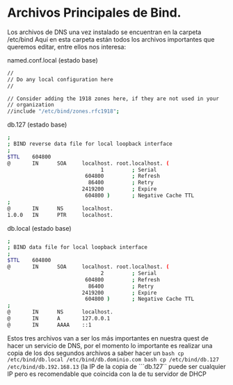 # Archivos Principales de Bind.

Los archivos de DNS una vez instalado se encuentran en la carpeta /etc/bind
Aquí en esta carpeta están todos los archivos importantes que queremos editar, entre ellos nos interesa:

named.conf.local (estado base)
```bash
//
// Do any local configuration here
//

// Consider adding the 1918 zones here, if they are not used in your
// organization
//include "/etc/bind/zones.rfc1918";
```
db.127 (estado base)
```bash
;
; BIND reverse data file for local loopback interface
;
$TTL    604800
@       IN      SOA     localhost. root.localhost. (
                              1         ; Serial
                         604800         ; Refresh
                          86400         ; Retry
                        2419200         ; Expire
                         604800 )       ; Negative Cache TTL
;
@       IN      NS      localhost.
1.0.0   IN      PTR     localhost.
```

db.local (estado base)
```bash
;
; BIND data file for local loopback interface
;
$TTL    604800
@       IN      SOA     localhost. root.localhost. (
                              2         ; Serial
                         604800         ; Refresh
                          86400         ; Retry
                        2419200         ; Expire
                         604800 )       ; Negative Cache TTL
;
@       IN      NS      localhost.
@       IN      A       127.0.0.1
@       IN      AAAA    ::1
```

Estos tres archivos van a ser los más importantes en nuestra quest de hacer un servicio de DNS, por el momento lo importante es realizar
una copia de los dos segundos archivos a saber hacer un ```bash cp /etc/bind/db.local /etc/bind/db.dominio.com bash cp /etc/bind/db.127 /etc/bind/db.192.168.13```
(la IP de la copia de ```db.127`` puede ser cualquier IP pero es recomendable que coincida con la de tu servidor de DHCP
